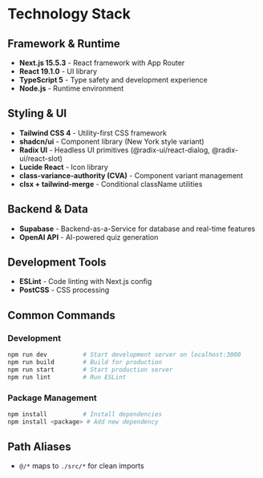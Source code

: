 # Technology Stack

## Framework & Runtime
- **Next.js 15.5.3** - React framework with App Router
- **React 19.1.0** - UI library
- **TypeScript 5** - Type safety and development experience
- **Node.js** - Runtime environment

## Styling & UI
- **Tailwind CSS 4** - Utility-first CSS framework
- **shadcn/ui** - Component library (New York style variant)
- **Radix UI** - Headless UI primitives (@radix-ui/react-dialog, @radix-ui/react-slot)
- **Lucide React** - Icon library
- **class-variance-authority (CVA)** - Component variant management
- **clsx + tailwind-merge** - Conditional className utilities

## Backend & Data
- **Supabase** - Backend-as-a-Service for database and real-time features
- **OpenAI API** - AI-powered quiz generation

## Development Tools
- **ESLint** - Code linting with Next.js config
- **PostCSS** - CSS processing

## Common Commands

### Development
```bash
npm run dev          # Start development server on localhost:3000
npm run build        # Build for production
npm run start        # Start production server
npm run lint         # Run ESLint
```

### Package Management
```bash
npm install          # Install dependencies
npm install <package> # Add new dependency
```

## Path Aliases
- `@/*` maps to `./src/*` for clean imports